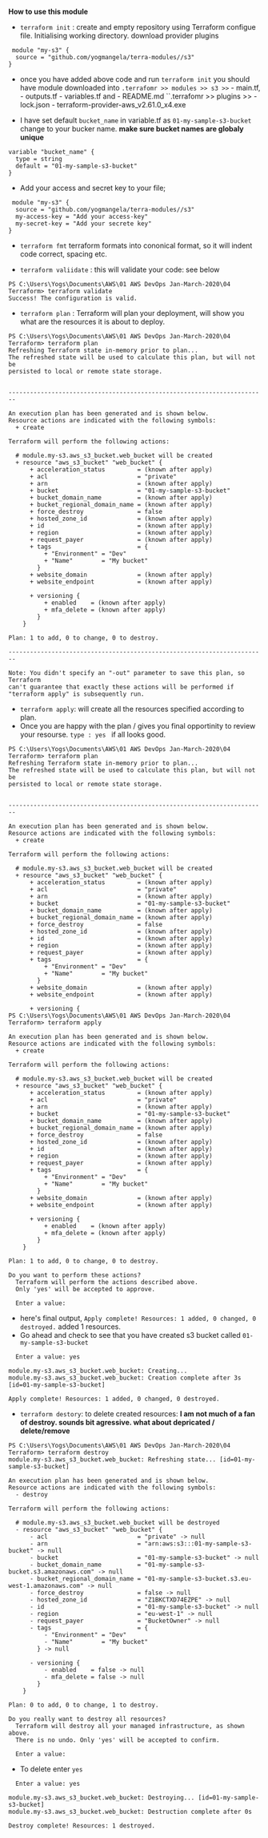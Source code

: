 **How to use this module**
- ``terraform init`` : create and empty repository using Terraform configue file. Initialising working directory. download provider plugins

```
 module "my-s3" {
  source = "github.com/yogmangela/terra-modules//s3"
}
```
- once you have added above code and run ``terraform init`` you should have module downloaded into
``.terrafomr >> modules >> s3 >>``
          - main.tf, 
          - outputs.tf 
          - variables.tf and
          - README.md
 ``.terrafomr >> plugins >>
          - lock.json
          - terraform-provider-aws_v2.61.0_x4.exe

- I have set default ``bucket_name`` in variable.tf as ``01-my-sample-s3-bucket`` change to your bucker name.
**make sure bucket names are globaly unique**

```
variable "bucket_name" {
  type = string
  default = "01-my-sample-s3-bucket"
}
```
         
- Add your access and secret key to your file; 

```
 module "my-s3" {
  source = "github.com/yogmangela/terra-modules//s3"
  my-access-key = "Add your access-key"
  my-secret-key = "Add your secrete key"
}
```


- ``terraform fmt`` terraform formats into cononical format, so it will indent code correct, spacing etc.

- ``terraform valiidate`` : this will validate your code: see below
```
PS C:\Users\Yogs\Documents\AWS\01 AWS DevOps Jan-March-2020\04 Terraform> terraform validate        
Success! The configuration is valid.
```


- ``terraform plan`` : Terraform will plan your deployment, will show you what are the resources it is about to deploy.

```
PS C:\Users\Yogs\Documents\AWS\01 AWS DevOps Jan-March-2020\04 Terraform> terraform plan            
Refreshing Terraform state in-memory prior to plan...
The refreshed state will be used to calculate this plan, but will not be
persisted to local or remote state storage.


------------------------------------------------------------------------

An execution plan has been generated and is shown below.
Resource actions are indicated with the following symbols:
  + create

Terraform will perform the following actions:

  # module.my-s3.aws_s3_bucket.web_bucket will be created
  + resource "aws_s3_bucket" "web_bucket" {
      + acceleration_status         = (known after apply)
      + acl                         = "private"
      + arn                         = (known after apply)
      + bucket                      = "01-my-sample-s3-bucket"
      + bucket_domain_name          = (known after apply)
      + bucket_regional_domain_name = (known after apply)
      + force_destroy               = false
      + hosted_zone_id              = (known after apply)
      + id                          = (known after apply)
      + region                      = (known after apply)
      + request_payer               = (known after apply)
      + tags                        = {
          + "Environment" = "Dev"
          + "Name"        = "My bucket"
        }
      + website_domain              = (known after apply)
      + website_endpoint            = (known after apply)

      + versioning {
          + enabled    = (known after apply)
          + mfa_delete = (known after apply)
        }
    }

Plan: 1 to add, 0 to change, 0 to destroy.

------------------------------------------------------------------------

Note: You didn't specify an "-out" parameter to save this plan, so Terraform
can't guarantee that exactly these actions will be performed if
"terraform apply" is subsequently run.
```

- ``terraform apply``: will create all the resources specified according to plan. 
- Once you are happy with the plan / gives you final opportinity to review your resourse.  ``type : yes `` if all looks good.

```
PS C:\Users\Yogs\Documents\AWS\01 AWS DevOps Jan-March-2020\04 Terraform> terraform plan            
Refreshing Terraform state in-memory prior to plan...
The refreshed state will be used to calculate this plan, but will not be
persisted to local or remote state storage.


------------------------------------------------------------------------

An execution plan has been generated and is shown below.
Resource actions are indicated with the following symbols:
  + create

Terraform will perform the following actions:

  # module.my-s3.aws_s3_bucket.web_bucket will be created
  + resource "aws_s3_bucket" "web_bucket" {
      + acceleration_status         = (known after apply)
      + acl                         = "private"
      + arn                         = (known after apply)
      + bucket                      = "01-my-sample-s3-bucket"
      + bucket_domain_name          = (known after apply)
      + bucket_regional_domain_name = (known after apply)
      + force_destroy               = false
      + hosted_zone_id              = (known after apply)
      + id                          = (known after apply)
      + region                      = (known after apply)
      + request_payer               = (known after apply)
      + tags                        = {
          + "Environment" = "Dev"
          + "Name"        = "My bucket"
        }
      + website_domain              = (known after apply)
      + website_endpoint            = (known after apply)

      + versioning {
PS C:\Users\Yogs\Documents\AWS\01 AWS DevOps Jan-March-2020\04 Terraform> terraform apply

An execution plan has been generated and is shown below.
Resource actions are indicated with the following symbols:
  + create

Terraform will perform the following actions:

  # module.my-s3.aws_s3_bucket.web_bucket will be created
  + resource "aws_s3_bucket" "web_bucket" {
      + acceleration_status         = (known after apply)
      + acl                         = "private"
      + arn                         = (known after apply)
      + bucket                      = "01-my-sample-s3-bucket"
      + bucket_domain_name          = (known after apply)
      + bucket_regional_domain_name = (known after apply)
      + force_destroy               = false
      + hosted_zone_id              = (known after apply)
      + id                          = (known after apply)
      + region                      = (known after apply)
      + request_payer               = (known after apply)
      + tags                        = {
          + "Environment" = "Dev"
          + "Name"        = "My bucket"
        }
      + website_domain              = (known after apply)
      + website_endpoint            = (known after apply)

      + versioning {
          + enabled    = (known after apply)
          + mfa_delete = (known after apply)
        }
    }

Plan: 1 to add, 0 to change, 0 to destroy.

Do you want to perform these actions?
  Terraform will perform the actions described above.
  Only 'yes' will be accepted to approve.

  Enter a value: 
```
- here's final output, ``Apply complete! Resources: 1 added, 0 changed, 0 destroyed.`` added 1 resources.
- Go ahead and check to see that you have created s3 bucket called ``01-my-sample-s3-bucket``

```
  Enter a value: yes

module.my-s3.aws_s3_bucket.web_bucket: Creating...
module.my-s3.aws_s3_bucket.web_bucket: Creation complete after 3s [id=01-my-sample-s3-bucket]       

Apply complete! Resources: 1 added, 0 changed, 0 destroyed.
```

- ``terraform destory``: to delete created resources: **I am not much of a fan of destroy. sounds bit agressive. what about depricated / delete/remove**
```
PS C:\Users\Yogs\Documents\AWS\01 AWS DevOps Jan-March-2020\04 Terraform> terraform destroy
module.my-s3.aws_s3_bucket.web_bucket: Refreshing state... [id=01-my-sample-s3-bucket]

An execution plan has been generated and is shown below.
Resource actions are indicated with the following symbols:
  - destroy

Terraform will perform the following actions:

  # module.my-s3.aws_s3_bucket.web_bucket will be destroyed
  - resource "aws_s3_bucket" "web_bucket" {
      - acl                         = "private" -> null
      - arn                         = "arn:aws:s3:::01-my-sample-s3-bucket" -> null
      - bucket                      = "01-my-sample-s3-bucket" -> null
      - bucket_domain_name          = "01-my-sample-s3-bucket.s3.amazonaws.com" -> null
      - bucket_regional_domain_name = "01-my-sample-s3-bucket.s3.eu-west-1.amazonaws.com" -> null
      - force_destroy               = false -> null
      - hosted_zone_id              = "Z1BKCTXD74EZPE" -> null
      - id                          = "01-my-sample-s3-bucket" -> null
      - region                      = "eu-west-1" -> null
      - request_payer               = "BucketOwner" -> null
      - tags                        = {
          - "Environment" = "Dev"
          - "Name"        = "My bucket"
        } -> null

      - versioning {
          - enabled    = false -> null
          - mfa_delete = false -> null
        }
    }

Plan: 0 to add, 0 to change, 1 to destroy.

Do you really want to destroy all resources?
  Terraform will destroy all your managed infrastructure, as shown above.
  There is no undo. Only 'yes' will be accepted to confirm.

  Enter a value: 
  ```
  
  - To delete enter ``yes``
  
  ```
    Enter a value: yes

module.my-s3.aws_s3_bucket.web_bucket: Destroying... [id=01-my-sample-s3-bucket]
module.my-s3.aws_s3_bucket.web_bucket: Destruction complete after 0s

Destroy complete! Resources: 1 destroyed.
```
